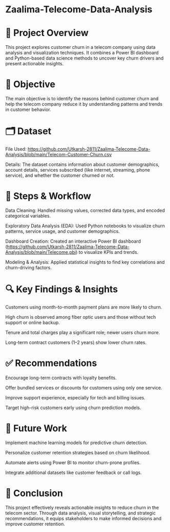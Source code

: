 # Zaalima-Telecome-Data-Analysis

# 📌 Project Overview
This project explores customer churn in a telecom company using data analysis and visualization techniques. It combines a Power BI dashboard and Python-based data science methods to uncover key churn drivers and present actionable insights.

# 🎯 Objective
The main objective is to identify the reasons behind customer churn and help the telecom company reduce it by understanding patterns and trends in customer behavior.

# 🗂️ Dataset
File Used: https://github.com/Utkarsh-2811/Zaalima-Telecome-Data-Analysis/blob/main/Telecom-Customer-Churn.csv

Details: The dataset contains information about customer demographics, account details, services subscribed (like internet, streaming, phone service), and whether the customer churned or not.

# 🔄 Steps & Workflow
Data Cleaning: Handled missing values, corrected data types, and encoded categorical variables.

Exploratory Data Analysis (EDA): Used Python notebooks to visualize churn patterns, service usage, and customer demographics.

Dashboard Creation: Created an interactive Power BI dashboard (https://github.com/Utkarsh-2811/Zaalima-Telecome-Data-Analysis/blob/main/Telecome.pbi) to visualize KPIs and trends.

Modeling & Analysis: Applied statistical insights to find key correlations and churn-driving factors.

# 🔍 Key Findings & Insights
Customers using month-to-month payment plans are more likely to churn.

High churn is observed among fiber optic users and those without tech support or online backup.

Tenure and total charges play a significant role; newer users churn more.

Long-term contract customers (1–2 years) show lower churn rates.

# ✅ Recommendations
Encourage long-term contracts with loyalty benefits.

Offer bundled services or discounts for customers using only one service.

Improve support experience, especially for tech and billing issues.

Target high-risk customers early using churn prediction models.

# 🔭 Future Work
Implement machine learning models for predictive churn detection.

Personalize customer retention strategies based on churn likelihood.

Automate alerts using Power BI to monitor churn-prone profiles.

Integrate additional datasets like customer feedback or call logs.

# 📌 Conclusion
This project effectively reveals actionable insights to reduce churn in the telecom sector. Through data analysis, visual storytelling, and strategic recommendations, it equips stakeholders to make informed decisions and improve customer retention.


